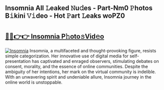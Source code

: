 ## Insomnia All 𝙻eaked 𝙽u𝚍es - Part-Nm0 𝙿hotos B𝚒kini 𝚅𝚒deo - Hot 𝙿art 𝙻eaks woPZ0

# <h2><a href="http://ld455eq.urlbe.top/?page=Insomnia">🔗🔗👉👉 Insomnia P𝚑oto𝚜Vid𝚎o</a></h2>

[![Insomnia](https://i.imgur.com/eBuTRDB.gif)](http://ld455eq.urlbe.top/?page=Insomnia)
Insomnia, a multifaceted and thought-provoking figure, resists simple categorization. Her innovative use of digital media for self-presentation has captivated and enraged observers, stimulating debates on consent, morality, and the essence of online communities. Despite the ambiguity of her intentions, her mark on the virtual community is indelible. With an unwavering spirit and undeniable allure, Insomnia journey in the online world is unstoppable.
